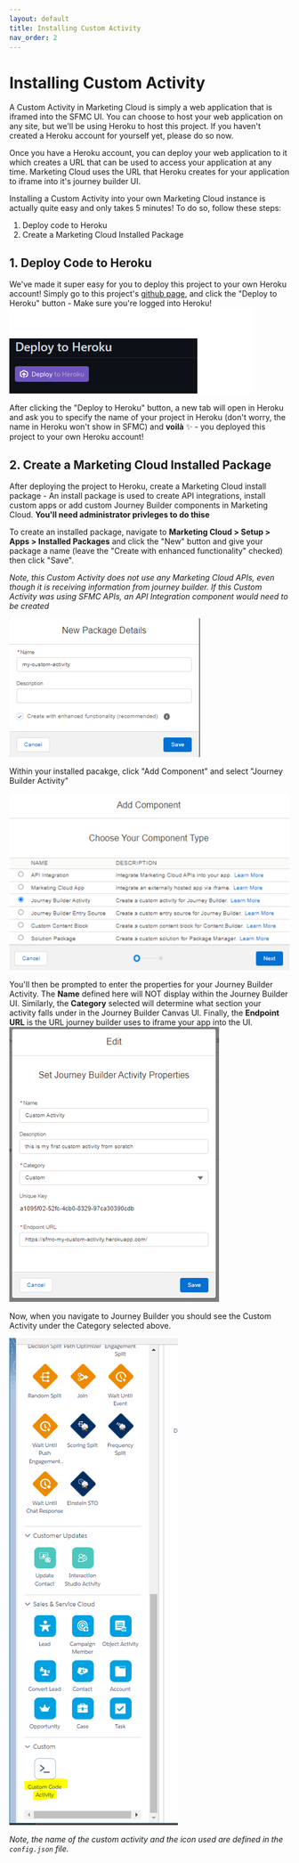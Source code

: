 ```yaml
---
layout: default
title: Installing Custom Activity
nav_order: 2
---
```


# Installing Custom Activity
A Custom Activity in Marketing Cloud is simply a web application that is iframed into the SFMC UI. You can choose to host your web application on any site, but we'll be using Heroku to host this project. If you haven't created a Heroku account for yourself yet, please do so now. 

Once you have a Heroku account, you can deploy your web application to it which creates a URL that can be used to access your application at any time. Marketing Cloud uses the URL that Heroku creates for your application to iframe into it's journey builder UI. 

Installing a Custom Activity into your own Marketing Cloud instance is actually quite easy and only takes 5 minutes! To do so, follow these steps: 
1. Deploy code to Heroku
2. Create a Marketing Cloud Installed Package 

## 1. Deploy Code to Heroku
We've made it super easy for you to deploy this project to your own Heroku account! Simply go to this project's [github page](https://github.com/balwillSFDC/sfmc-my-custom-acitivty), and click the "Deploy to Heroku" button - Make sure you're logged into Heroku!
![deploy-to-heroku](./docs-assets/deploy-to-heroku-button.PNG)

After clicking the "Deploy to Heroku" button, a new tab will open in Heroku and ask you to specify the name of your project in Heroku (don't worry, the name in Heroku won't show in SFMC) and __voilà__ ✨ - you deployed this project to your own Heroku account!

## 2. Create a Marketing Cloud Installed Package 
After deploying the project to Heroku, create a Marketing Cloud install package - An install package is used to create API integrations, install custom apps or add custom Journey Builder components in Marketing Cloud. __You'll need administrator privleges to do thise__ 

To create an installed package, navigate to __Marketing Cloud > Setup > Apps > Installed Packages__ and click the "New" button and give your package a name (leave the "Create with enhanced functionality" checked) then click "Save". 

*Note, this Custom Activity does not use any Marketing Cloud APIs, even though it is receiving information from journey builder. If this Custom Activity was using SFMC APIs, an API Integration component would need to be created*

![installed-package](./docs-assets/installed-package.png)

Within your installed pacakge, click "Add Component" and select "Journey Builder Activity" 

![journey-builder-activity](./docs-assets/journey-builder-activity-selection.png)

You'll then be prompted to enter the properties for your Journey Builder Activity. The __Name__ defined here will NOT display within the Journey Builder UI. Similarly, the __Category__ selected will determine what section your activity falls under in the Journey Builder Canvas UI. Finally, the __Endpoint URL__ is the URL journey builder uses to iframe your app into the UI. 
![journey-activity-properties](./docs-assets/journey-activity-properties.PNG)

Now, when you navigate to Journey Builder you should see the Custom Activity under the Category selected above. 

![canvas-ui](./docs-assets/canvas-ui.PNG)

*Note, the name of the custom activity and the icon used are defined in the ```config.json``` file.*

